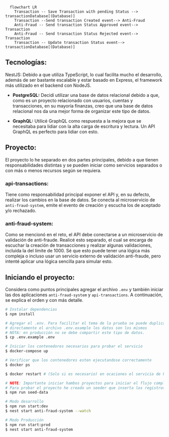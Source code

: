 ```mermaid
  flowchart LR
    Transaction -- Save Transaction with pending Status --> transactionDatabase[(Database)]
    Transaction --Send transaction Created event--> Anti-Fraud
    Anti-Fraud -- Send transaction Status Approved event--> Transaction
    Anti-Fraud -- Send transaction Status Rejected event--> Transaction
    Transaction -- Update transaction Status event--> transactionDatabase[(Database)]
```
## Tecnologías:
NestJS: Debido a que utiliza TypeScript, lo cual facilita mucho el desarrollo, además de ser bastante escalable y estar basado en Express, el framework más utilizado en el backend con NodeJS.

- **PostgreSQL:** Decidí utilizar una base de datos relacional debido a que, como es un proyecto relacionado con usuarios, cuentas y transacciones, en su mayoría finanzas, creo que una base de datos relacional nos da una mejor forma de organizar este tipo de datos.

- **GraphQL:** Utilicé GraphQL como respuesta a la mejora que se necesitaba para lidiar con la alta carga de escritura y lectura. Un API GraphQL es perfecto para lidiar con esto.

## Proyecto:
El proyecto lo he separado en dos partes principales, debido a que tienen responsabilidades distintas y se pueden iniciar como servicios separados o con más o menos recursos según se requiera.

### api-transactions:
Tiene como responsabilidad principal exponer el API y, en su defecto, realizar los cambios en la base de datos. Se conecta al microservicio de `anti-fraud-system`, emite el evento de creación y escucha los de aceptado y/o rechazado.

### anti-fraud-system:
Como se mencionó en el reto, el API debe conectarse a un microservicio de validación de anti-fraude. Realicé esto separado, el cual se encarga de escuchar la creación de transacciones y realizar algunas validaciones, incluida la del límite de 1000. Sé que esto puede tener una lógica más compleja o incluso usar un servicio externo de validación anti-fraude, pero intenté aplicar una lógica sencilla para simular esto.

## Iniciando el proyecto:
Considera como puntos principales agregar el archivo `.env` y también iniciar las dos aplicaciones `anti-fraud-system` y `api-transactions`. A continuación, se explica el orden y con más detalle.

```bash
# Instalar dependencias
$ npm install

# Agregar el .env. Para facilitar el tema de la prueba se puede duplicar
# directamente el archivo .env.example los datos son los mismos
# NOTA: en producción no se debe compartir este tipo de datos.
$ cp .env.example .env

# Iniciar los contenedores necesarios para probar el servicio
$ docker-compose up

# Verificar que los contenedores esten ejecutandose correctamente
$ docker ps

$ docker restart # (Solo si es necesario) en ocaciones el servicio de kafka se cierra

# NOTE: Importante iniciar hambos proyectos para iniciar el flujo completo
# Para probar el proyecto he creado un seeder que inserta los registros necesarios como estados/typos de transacion, ejecutar lo siguiente:
$ npm run seed-data

# Modo desarrollo
$ npm run start:dev
$ nest start anti-fraud-system --watch

# Modo Producción
$ npm run start:prod
$ nest start anti-fraud-system
```
